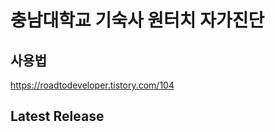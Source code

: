 # 충남대학교 기숙사 원터치 자가진단


## 사용법

https://roadtodeveloper.tistory.com/104

## Latest Release

<!--[**.apk download**](링크)-->
